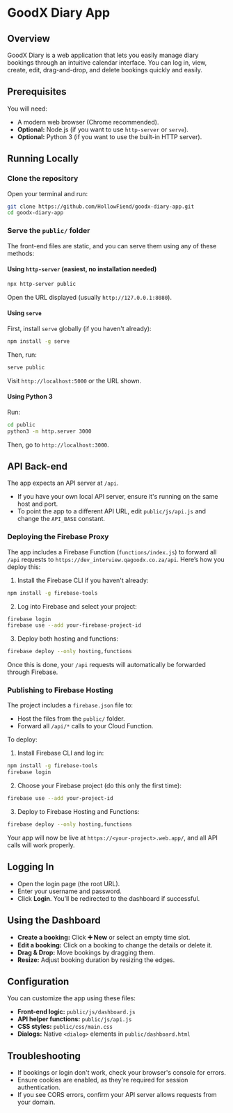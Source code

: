 # GoodX Diary App

## Overview

GoodX Diary is a web application that lets you easily manage diary bookings through an intuitive calendar interface. You can log in, view, create, edit, drag-and-drop, and delete bookings quickly and easily.

## Prerequisites

You will need:

* A modern web browser (Chrome recommended).
* **Optional:** Node.js (if you want to use `http-server` or `serve`).
* **Optional:** Python 3 (if you want to use the built-in HTTP server).

## Running Locally

### Clone the repository

Open your terminal and run:

```bash
git clone https://github.com/HollowFiend/goodx-diary-app.git
cd goodx-diary-app
```

### Serve the `public/` folder

The front-end files are static, and you can serve them using any of these methods:

#### Using `http-server` (easiest, no installation needed)

```bash
npx http-server public
```

Open the URL displayed (usually `http://127.0.0.1:8080`).

#### Using `serve`

First, install `serve` globally (if you haven't already):

```bash
npm install -g serve
```

Then, run:

```bash
serve public
```

Visit `http://localhost:5000` or the URL shown.

#### Using Python 3

Run:

```bash
cd public
python3 -m http.server 3000
```

Then, go to `http://localhost:3000`.

## API Back-end

The app expects an API server at `/api`.

* If you have your own local API server, ensure it's running on the same host and port.
* To point the app to a different API URL, edit `public/js/api.js` and change the `API_BASE` constant.

### Deploying the Firebase Proxy

The app includes a Firebase Function (`functions/index.js`) to forward all `/api` requests to `https://dev_interview.qagoodx.co.za/api`. Here’s how you deploy this:

1. Install the Firebase CLI if you haven't already:

```bash
npm install -g firebase-tools
```

2. Log into Firebase and select your project:

```bash
firebase login
firebase use --add your-firebase-project-id
```

3. Deploy both hosting and functions:

```bash
firebase deploy --only hosting,functions
```

Once this is done, your `/api` requests will automatically be forwarded through Firebase.

### Publishing to Firebase Hosting

The project includes a `firebase.json` file to:

* Host the files from the `public/` folder.
* Forward all `/api/*` calls to your Cloud Function.

To deploy:

1. Install Firebase CLI and log in:

```bash
npm install -g firebase-tools
firebase login
```

2. Choose your Firebase project (do this only the first time):

```bash
firebase use --add your-project-id
```

3. Deploy to Firebase Hosting and Functions:

```bash
firebase deploy --only hosting,functions
```

Your app will now be live at `https://<your-project>.web.app/`, and all API calls will work properly.

## Logging In

* Open the login page (the root URL).
* Enter your username and password.
* Click **Login**. You’ll be redirected to the dashboard if successful.

## Using the Dashboard

* **Create a booking:** Click **➕ New** or select an empty time slot.
* **Edit a booking:** Click on a booking to change the details or delete it.
* **Drag & Drop:** Move bookings by dragging them.
* **Resize:** Adjust booking duration by resizing the edges.

## Configuration

You can customize the app using these files:

* **Front-end logic:** `public/js/dashboard.js`
* **API helper functions:** `public/js/api.js`
* **CSS styles:** `public/css/main.css`
* **Dialogs:** Native `<dialog>` elements in `public/dashboard.html`

## Troubleshooting

* If bookings or login don't work, check your browser's console for errors.
* Ensure cookies are enabled, as they're required for session authentication.
* If you see CORS errors, confirm your API server allows requests from your domain.
